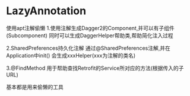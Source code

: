 # LazyAnnotation
使用apt注解偷懒
1.使用注解生成Dagger2的Component,并可以有子组件(Subcomponent)
同时可以生成DaggerHelper帮助类,帮助简化注入过程

2.SharedPreferences持久化注解
通过@SharedPreferences注解,并在Application中init()
会生成xxxHelper(xxx为注解的类名)

3.@FindMethod
用于帮助查找Retrofit的Service所对应的方法(根据传入的子URL)


基本都是用来偷懒的工具

